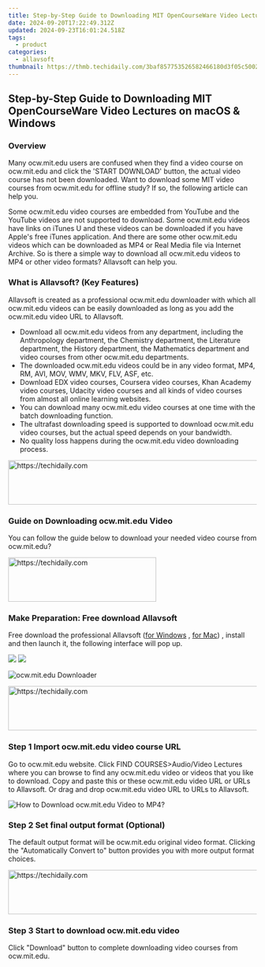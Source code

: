 ```yaml
---
title: Step-by-Step Guide to Downloading MIT OpenCourseWare Video Lectures on macOS & Windows
date: 2024-09-20T17:22:49.312Z
updated: 2024-09-23T16:01:24.518Z
tags:
  - product
categories:
  - allavsoft
thumbnail: https://thmb.techidaily.com/3baf857753526582466180d3f05c500201c50c2631446be3adbac2ea8607bb00.jpg
---
```


## Step-by-Step Guide to Downloading MIT OpenCourseWare Video Lectures on macOS & Windows

### Overview

Many ocw.mit.edu users are confused when they find a video course on ocw.mit.edu and click the 'START DOWNLOAD' button, the actual video course has not been downloaded. Want to download some MIT video courses from ocw.mit.edu for offline study? If so, the following article can help you.

Some ocw.mit.edu video courses are embedded from YouTube and the YouTube videos are not supported to download. Some ocw.mit.edu videos have links on iTunes U and these videos can be downloaded if you have Apple's free iTunes application. And there are some other ocw.mit.edu videos which can be downloaded as MP4 or Real Media file via Internet Archive. So is there a simple way to download all ocw.mit.edu videos to MP4 or other video formats? Allavsoft can help you.

### What is Allavsoft? (Key Features)

Allavsoft is created as a professional ocw.mit.edu downloader with which all ocw.mit.edu videos can be easily downloaded as long as you add the ocw.mit.edu video URL to Allavsoft.

* Download all ocw.mit.edu videos from any department, including the Anthropology department, the Chemistry department, the Literature department, the History department, the Mathematics department and video courses from other ocw.mit.edu departments.
* The downloaded ocw.mit.edu videos could be in any video format, MP4, RM, AVI, MOV, WMV, MKV, FLV, ASF, etc.
* Download EDX video courses, Coursera video courses, Khan Academy video courses, Udacity video courses and all kinds of video courses from almost all online learning websites.
* You can download many ocw.mit.edu video courses at one time with the batch downloading function.
* The ultrafast downloading speed is supported to download ocw.mit.edu video courses, but the actual speed depends on your bandwidth.
* No quality loss happens during the ocw.mit.edu video downloading process.

<!-- affiliate ads begin -->
<a href="https://appsumo.8odi.net/c/5597632/2094476/7443" target="_top" id="2094476">
  <img src="//a.impactradius-go.com/display-ad/7443-2094476" border="0" alt="https://techidaily.com" width="728" height="90"/>
</a>
<img height="0" width="0" src="https://appsumo.8odi.net/i/5597632/2094476/7443" style="position:absolute;visibility:hidden;" border="0" />
<!-- affiliate ads end -->

### Guide on Downloading ocw.mit.edu Video

You can follow the guide below to download your needed video course from ocw.mit.edu?

<!-- affiliate ads begin -->
<a href="https://aligracehair.sjv.io/c/5597632/1925468/19272" target="_top" id="1925468">
  <img src="//a.impactradius-go.com/display-ad/19272-1925468" border="0" alt="https://techidaily.com" width="300" height="90"/>
</a>
<img height="0" width="0" src="https://aligracehair.sjv.io/i/5597632/1925468/19272" style="position:absolute;visibility:hidden;" border="0" />
<!-- affiliate ads end -->

### Make Preparation: Free download Allavsoft

Free download the professional Allavsoft ([for Windows](https://tools.techidaily.com/allavsoft/products/) , [for Mac](https://tools.techidaily.com/allavsoft/products/)) , install and then launch it, the following interface will pop up.

[![](https://www.allavsoft.com/how-to/../images/how-to/free-download-win.jpg)](https://tools.techidaily.com/allavsoft/products/) [![](https://www.allavsoft.com/how-to/../images/how-to/free-download-mac.jpg)](https://tools.techidaily.com/allavsoft/products/)

![ocw.mit.edu Downloader](https://www.allavsoft.com/how-to/../images/allavsoft/screen-shot-600.jpg)

<!-- affiliate ads begin -->
<a href="https://appsumo.8odi.net/c/5597632/2130874/7443" target="_top" id="2130874">
  <img src="//a.impactradius-go.com/display-ad/7443-2130874" border="0" alt="https://techidaily.com" width="728" height="90"/>
</a>
<img height="0" width="0" src="https://appsumo.8odi.net/i/5597632/2130874/7443" style="position:absolute;visibility:hidden;" border="0" />
<!-- affiliate ads end -->

### Step 1 Import ocw.mit.edu video course URL

Go to ocw.mit.edu website. Click FIND COURSES>Audio/Video Lectures where you can browse to find any ocw.mit.edu video or videos that you like to download. Copy and paste this or these ocw.mit.edu video URL or URLs to Allavsoft. Or drag and drop ocw.mit.edu video URL to URLs to Allavsoft.

![How to Download ocw.mit.edu Video to MP4?](https://www.allavsoft.com/how-to/../images/how-to/download-rtmp-video/download-rtmp-video.jpg)

### Step 2 Set final output format (Optional)

The default output format will be ocw.mit.edu original video format. Clicking the "Automatically Convert to" button provides you with more output format choices.

<!-- affiliate ads begin -->
<a href="https://aligracehair.sjv.io/c/5597632/1896510/19272" target="_top" id="1896510">
  <img src="//a.impactradius-go.com/display-ad/19272-1896510" border="0" alt="https://techidaily.com" width="728" height="90"/>
</a>
<img height="0" width="0" src="https://aligracehair.sjv.io/i/5597632/1896510/19272" style="position:absolute;visibility:hidden;" border="0" />
<!-- affiliate ads end -->

### Step 3 Start to download ocw.mit.edu video

Click "Download" button to complete downloading video courses from ocw.mit.edu.

<ins class="adsbygoogle"
     style="display:block"
     data-ad-format="autorelaxed"
     data-ad-client="ca-pub-7571918770474297"
     data-ad-slot="1223367746"></ins>

<ins class="adsbygoogle"
     style="display:block"
     data-ad-client="ca-pub-7571918770474297"
     data-ad-slot="8358498916"
     data-ad-format="auto"
     data-full-width-responsive="true"></ins>



